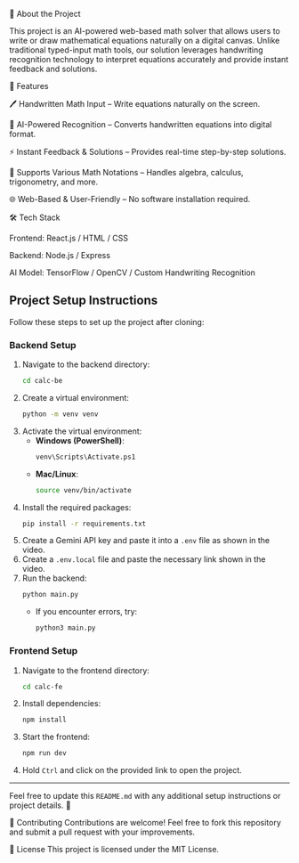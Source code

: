 📌 About the Project

This project is an AI-powered web-based math solver that allows users to write or draw mathematical equations naturally on a digital canvas. Unlike traditional typed-input math tools, our solution leverages handwriting recognition technology to interpret equations accurately and provide instant feedback and solutions.



🚀 Features

🖊 Handwritten Math Input – Write equations naturally on the screen.

🤖 AI-Powered Recognition – Converts handwritten equations into digital format.

⚡ Instant Feedback & Solutions – Provides real-time step-by-step solutions.

🔣 Supports Various Math Notations – Handles algebra, calculus, trigonometry, and more.

🌐 Web-Based & User-Friendly – No software installation required.



🛠 Tech Stack

Frontend: React.js / HTML / CSS

Backend: Node.js / Express

AI Model: TensorFlow / OpenCV / Custom Handwriting Recognition




## Project Setup Instructions

Follow these steps to set up the project after cloning:

### Backend Setup

1. Navigate to the backend directory:
   ```sh
   cd calc-be
   ```
2. Create a virtual environment:
   ```sh
   python -m venv venv
   ```
3. Activate the virtual environment:
   - **Windows (PowerShell)**:
     ```sh
     venv\Scripts\Activate.ps1
     ```
   - **Mac/Linux**:
     ```sh
     source venv/bin/activate
     ```
4. Install the required packages:
   ```sh
   pip install -r requirements.txt
   ```
5. Create a Gemini API key and paste it into a `.env` file as shown in the video.
6. Create a `.env.local` file and paste the necessary link shown in the video.
7. Run the backend:
   ```sh
   python main.py
   ```
   - If you encounter errors, try:
     ```sh
     python3 main.py
     ```

### Frontend Setup

1. Navigate to the frontend directory:
   ```sh
   cd calc-fe
   ```
2. Install dependencies:
   ```sh
   npm install
   ```
3. Start the frontend:
   ```sh
   npm run dev
   ```
4. Hold `Ctrl` and click on the provided link to open the project.

---

Feel free to update this `README.md` with any additional setup instructions or project details. 🚀



📌 Contributing
Contributions are welcome! Feel free to fork this repository and submit a pull request with your improvements.

📄 License
This project is licensed under the MIT License.

